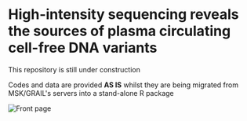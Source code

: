 # High-intensity sequencing reveals the sources of plasma circulating cell-free DNA variants

This repository is still under construction

Codes and data are provided **AS IS** whilst they are being migrated from MSK/GRAIL's servers into a stand-alone R package






![Front page](https://github.com/ndbrown6/MSK-GRAIL-TECHVAL/blob/master/ext/techval.png)
